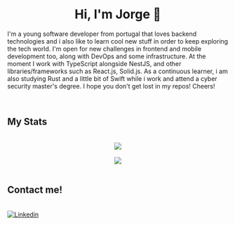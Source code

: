 <h1 style="border-bottom: none;" align="center"> Hi, I'm Jorge 👋</h1>

<p>I'm a young software developer from portugal that loves backend technologies and i also like to learn cool new stuff in order to keep exploring the tech world. I'm open for new challenges in frontend and mobile development too, along with DevOps and some infrastructure.
At the moment I work with TypeScript alongside NestJS, and other libraries/frameworks such as React.js, Solid.js. As a continuous learner, i am also studying Rust and a little bit of Swift while i work and attend a cyber security master's degree. I hope you don't get lost in my repos! Cheers!</p>
<br>

<h2>My Stats</h2>
<br>
<a style="text-align: center;display: block;" href="https://github.com/anuraghazra/github-readme-stats">
  <img src="https://github-readme-stats.vercel.app/api?username=MoreiraJorge&count_private=true&show_icons=true&theme=tokyonight" />
</a>
<br>
<a style="text-align: center;display: block;" href="https://github.com/anuraghazra/github-readme-stats">
  <img src="https://github-readme-stats.vercel.app/api/top-langs/?username=MoreiraJorge&layout=compact&theme=tokyonight&hide=Dart,Makefile,HTML,Shell,C%2B%2B,C,C%23,Kotlin,XSLT,PHP,TSQL,SCSS,CSS" />
</a>
<br>

<h2>Contact me!</h2>
<br>
<a href="https://www.linkedin.com/in/jorgemoreira98/">
      <img alt="Linkedin" src="https://img.shields.io/badge/Linkedin-1E4174?style=for-the-badge&logo=Linkedin&logoColor=white" />
</a>
